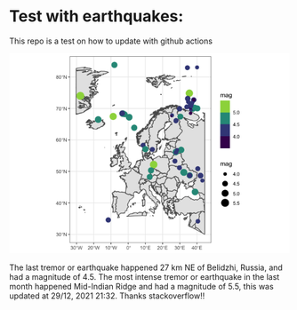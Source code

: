 <!-- README.md is generated from README.Rmd. Please edit that file -->

Test with earthquakes:
======================

This repo is a test on how to update with github actions

![](man/figures/README-unnamed-chunk-2-1.png)

The last tremor or earthquake happened 27 km NE of Belidzhi, Russia, and
had a magnitude of 4.5. The most intense tremor or earthquake in the
last month happened Mid-Indian Ridge and had a magnitude of 5.5, this
was updated at 29/12, 2021 21:32. Thanks stackoverflow!!
